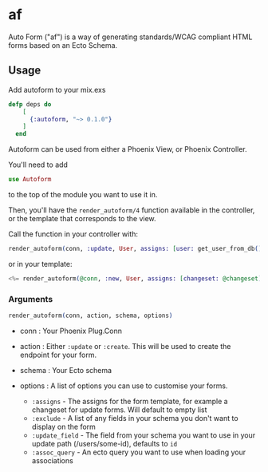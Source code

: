 # af
Auto Form ("af") is a way of generating standards/WCAG compliant HTML forms based on an Ecto Schema.

## Usage

Add autoform to your mix.exs

``` elixir
defp deps do
    [
      {:autoform, "~> 0.1.0"}
    ]
  end
```

Autoform can be used from either a Phoenix View, or Phoenix Controller.

You'll need to add
``` elixir
use Autoform
```

to the top of the module you want to use it in.

Then, you'll have the `render_autoform/4` function available in the controller, or the template that corresponds to the view.

Call the function in your controller with:

``` elixir
render_autoform(conn, :update, User, assigns: [user: get_user_from_db()])
```

or in your template:
``` elixir
<%= render_autoform(@conn, :new, User, assigns: [changeset: @changeset)], exclude: :date_of_birth %>
```

### Arguments

``` elixir
render_autoform(conn, action, schema, options)
```

- conn : Your Phoenix Plug.Conn

- action : Either `:update` or `:create`. This will be used to create the endpoint for your form.

- schema : Your Ecto schema

- options : A list of options you can use to customise your forms.
  - `:assigns` - The assigns for the form template, for example a changeset for update forms. Will default to empty list
  - `:exclude` - A list of any fields in your schema you don't want to display on the form
  -  `:update_field` - The field from your schema you want to use in your update path (/users/some-id), defaults to `id`
  - `:assoc_query` - An ecto query you want to use when loading your associations